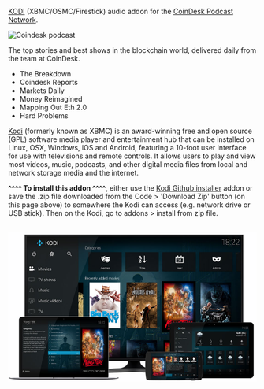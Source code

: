 <a href="https://kodi.tv">KODI<a> (XBMC/OSMC/Firestick) audio addon for the <a href="https://art19.com/shows/late-confirmation">CoinDesk Podcast Network</a>.<br>

<img src="https://content.production.cdn.art19.com/images/90/02/1e/e5/90021ee5-ee71-49ec-8dee-4bb74febbe02/6da5837f399bae77fa0e90f94daae54bc1175ea0550ca8f8c388e82efd3349d9e89441d7c9474249e80a216b2f2a9f9a0cf722f8ff53304c06aa16804669ef05.jpeg" width="400" height="400" alt="Coindesk podcast"><br>

The top stories and best shows in the blockchain world, delivered daily from the team at CoinDesk.<br>

- The Breakdown<br>
- Coindesk Reports<br>
- Markets Daily<br>
- Money Reimagined<br>
- Mapping Out Eth 2.0<br>
- Hard Problems<br>

<a href="https://www.kodi.tv">Kodi</a> (formerly known as XBMC) is an award-winning free and open source (GPL) software media player and entertainment hub that can be installed on Linux, OSX, Windows, iOS and Android, featuring a 10-foot user interface for use with televisions and remote controls. It allows users to play and view most videos, music, podcasts, and other digital media files from local and network storage media and the internet.<br>

<b>^^^^ To install this addon ^^^^</b>, either use the <a href="https://www.tvaddons.co/github-browser-kodi/">Kodi Github installer</a> addon or save the .zip file downloaded from the Code > 'Download Zip' button (on this page above) to somewhere the Kodi can access (e.g. network drive or USB stick). Then on the Kodi, go to addons > install from zip file.<br>

<br><a href="https://www.kodi.tv"><img src="https://github.com/leopheard/Audio-Podcasts/blob/master/resources/media/about--devices.jpg?raw=true">
